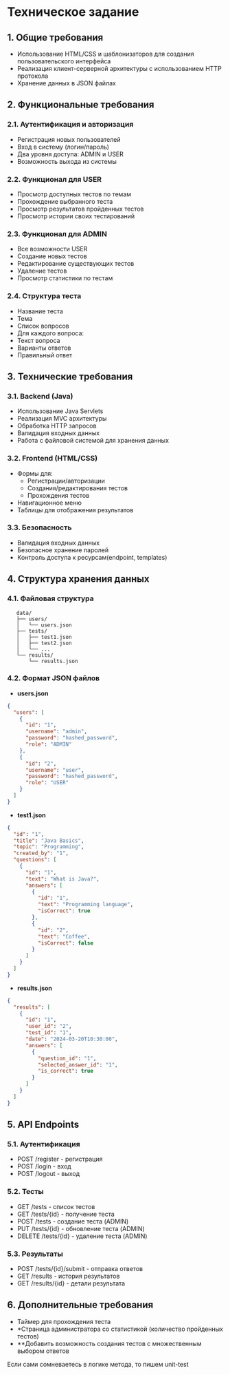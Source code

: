 # Техническое задание

## 1. Общие требования
- Использование HTML/CSS и шаблонизаторов для создания пользовательского интерфейса
- Реализация клиент-серверной архитектуры с использованием HTTP протокола
- Хранение данных в JSON файлах

## 2. Функциональные требования

### 2.1. Аутентификация и авторизация
- Регистрация новых пользователей
- Вход в систему (логин/пароль)
- Два уровня доступа: ADMIN и USER
- Возможность выхода из системы

### 2.2. Функционал для USER
- Просмотр доступных тестов по темам
- Прохождение выбранного теста
- Просмотр результатов пройденных тестов
- Просмотр истории своих тестирований

### 2.3. Функционал для ADMIN
- Все возможности USER
- Создание новых тестов
- Редактирование существующих тестов
- Удаление тестов
- Просмотр статистики по тестам

### 2.4. Структура теста
- Название теста
- Тема
- Список вопросов
- Для каждого вопроса:
- Текст вопроса
- Варианты ответов
- Правильный ответ

## 3. Технические требования

### 3.1. Backend (Java)
- Использование Java Servlets
- Реализация MVC архитектуры
- Обработка HTTP запросов
- Валидация входных данных
- Работа с файловой системой для хранения данных

### 3.2. Frontend (HTML/CSS)
- Формы для:
    - Регистрации/авторизации
    - Создания/редактирования тестов
    - Прохождения тестов
- Навигационное меню
- Таблицы для отображения результатов

### 3.3. Безопасность
- Валидация входных данных
- Безопасное хранение паролей
- Контроль доступа к ресурсам(endpoint, templates)

## 4. Структура хранения данных

### 4.1. Файловая структура
```
   data/
   ├── users/
   │   └── users.json
   ├── tests/
   │   ├── test1.json
   │   ├── test2.json
   │   └── ...
   └── results/
       └── results.json
```   

### 4.2. Формат JSON файлов
- **users.json**
```json
{
  "users": [
    {
      "id": "1",
      "username": "admin",
      "password": "hashed_password",
      "role": "ADMIN"
    },
    {
      "id": "2",
      "username": "user",
      "password": "hashed_password",
      "role": "USER"
    }
  ]
}
```
- **test1.json**
```json
{
  "id": "1",
  "title": "Java Basics",
  "topic": "Programming",
  "created_by": "1",
  "questions": [
    {
      "id": "1",
      "text": "What is Java?",
      "answers": [
        {
          "id": "1",
          "text": "Programming language",
          "isCorrect": true
        },
        {
          "id": "2",
          "text": "Coffee",
          "isCorrect": false
        }
      ]
    }
  ]
}
```
- **results.json**
```json
{
  "results": [
    {
      "id": "1",
      "user_id": "2",
      "test_id": "1",
      "date": "2024-03-20T10:30:00",
      "answers": [
        {
          "question_id": "1",
          "selected_answer_id": "1",
          "is_correct": true
        }
      ]
    }
  ]
}
```

## 5. API Endpoints

### 5.1. Аутентификация
- POST /register - регистрация
- POST /login - вход
- POST /logout - выход
### 5.2. Тесты
- GET /tests - список тестов
- GET /tests/{id} - получение теста
- POST /tests - создание теста (ADMIN)
- PUT /tests/{id} - обновление теста (ADMIN)
- DELETE /tests/{id} - удаление теста (ADMIN)
### 5.3. Результаты
- POST /tests/{id}/submit - отправка ответов
- GET /results - история результатов
- GET /results/{id} - детали результата

## 6. Дополнительные требования
- Таймер для прохождения теста
- *Страница администратора со статистикой (количество пройденных тестов)
- **Добавить возможность создания тестов с множественным выбором ответов

Если сами сомневаетесь в логике метода, то пишем unit-test